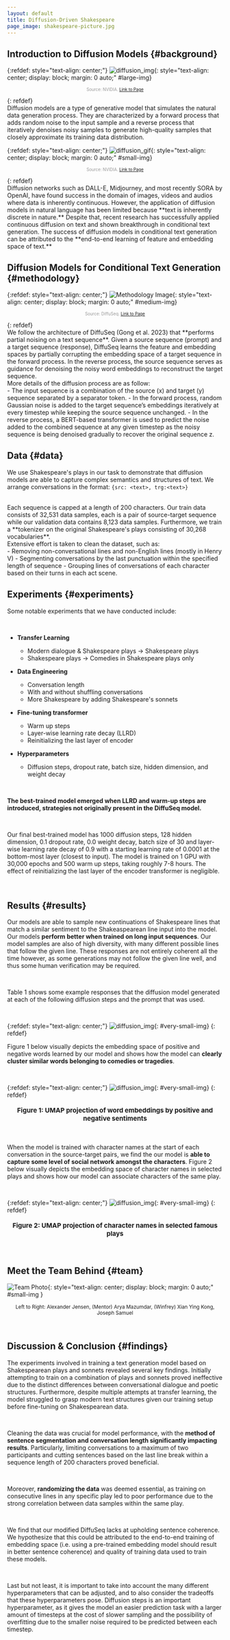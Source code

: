 ```yaml
---
layout: default
title: Diffusion-Driven Shakespeare
page_image: shakespeare-picture.jpg
---
```


## **Introduction to Diffusion Models** {#background}
{:refdef: style="text-align: center;"}
![diffusion_img](/assets/Fixed_Forward_Diffusion_Process.png){: style="text-align: center; display: block; margin: 0 auto;" #large-img}
<p style="font-size: smaller; text-align: center; color: rgb(151, 151, 151);"> <span style="font-size: smaller; color: rgb(151, 151, 151);">Source: NVIDIA. <a href= "https://developer.nvidia.com/blog/improving-diffusion-models-as-an-alternative-to-gans-part-1"> Link to Page</a></span></p>
{: refdef}
<br>
Diffusion models are a type of generative model that simulates the natural data generation process. They are characterized by a forward process that adds random noise to the input sample and a reverse process that iteratively denoises noisy samples to generate high-quality samples that closely approximate its training data distribution.

{:refdef: style="text-align: center;"}
![diffusion_gif](/assets/Diffusion_cropped.gif){: style="text-align: center; display: block; margin: 0 auto;" #small-img}
<p style="font-size: smaller; text-align: center;"><span style="font-size: smaller; color: rgb(151, 151, 151);">Source:  NVIDIA. <a href= "https://developer.nvidia.com/blog/improving-diffusion-models-as-an-alternative-to-gans-part-2/">Link to Page</a></span></p>
{: refdef}
<br>
Diffusion networks such as DALL-E, Midjourney, and most recently SORA by OpenAI, have found success in the domain of images, videos and audios where data is inherently continuous. However, the application of diffusion models in natural language has been limited because **text is inherently discrete in nature.** Despite that, recent research has successfully applied continuous diffusion on text and shown breakthrough in conditional text generation. The success of diffusion models in conditional text generation can be attributed to the **end-to-end learning of feature and embedding space of text.**

<br>

## **Diffusion Models for Conditional Text Generation** {#methodology}
{:refdef: style="text-align: center;"}
![Methodology Image](/assets/diffuseq-process.png){: style="text-align: center; display: block; margin: 0 auto;" #medium-img}
<p style="font-size: smaller; text-align: center;"><span style="font-size: smaller; color: rgb(151, 151, 151);">Source: DiffuSeq. <a href= "https://github.com/Shark-NLP/DiffuSeq/">Link to Page</a></span></p>
{: refdef}
<br>
We follow the architecture of DiffuSeq (Gong et al. 2023) that **performs partial noising on a text sequence**. Given a source sequence (prompt) and a target sequence (response), DiffuSeq learns the feature and embedding spaces by partially corrupting the embedding space of a target sequence in the forward process. In the reverse process, the source sequence serves as guidance for denoising the noisy word embeddings to reconstruct the target sequence.

<br>
More details of the diffusion process are as follow:

<br>
- The input sequence is a combination of the source (x) and target (y) sequence separated by a separator token.
- In the forward process, random Gaussian noise is added to the target sequence’s embeddings iteratively at every timestep while keeping the source sequence unchanged.
- In the reverse process, a BERT-based transformer is used to predict the noise added to the combined sequence at any given timestep as the noisy sequence is being denoised gradually to recover the original sequence z.

<br>

## **Data** {#data}

We use Shakespeare's plays in our task to demonstrate that diffusion models are able to capture complex semantics and structures of text. We arrange conversations in the format: `{src: <text>, trg:<text>}`

<br>
Each sequence is capped at a length of 200 characters. Our train data consists of 32,531 data samples, each is a pair of source-target sequence while our validation data contains 8,123 data samples. Furthermore, we train a **tokenizer on the original Shakespeare's plays consisting of 30,268 vocabularies**.

<br>
Extensive effort is taken to clean the dataset, such as: 

<br>
- Removing non-conversational lines and non-English lines (mostly in Henry V) 
- Segmenting conversations by the last punctuation within the specified length of sequence
- Grouping lines of conversations of each character based on their turns in each act scene. 


<br>

## **Experiments** {#experiments}

Some notable experiments that we have conducted include:

<br>

- **Transfer Learning** 
    - Modern dialogue & Shakespeare plays &rarr; Shakespeare plays
    - Shakespeare plays &rarr; Comedies in Shakespeare plays only

- **Data Engineering**
    - Conversation length
    - With and without shuffling conversations
    - More Shakespeare by adding Shakespeare's sonnets

- **Fine-tuning transformer**
    - Warm up steps
    - Layer-wise learning rate decay (LLRD)
    - Reinitializing the last layer of encoder

- **Hyperparameters**
    - Diffusion steps, dropout rate, batch size, hidden dimension, and weight decay

<br>

**The best-trained model emerged when LLRD and warm-up steps are introduced, strategies not originally present in the DiffuSeq model.**

<br>

Our final best-trained model has 1000 diffusion steps, 128 hidden dimension, 0.1 dropout rate, 0.0 weight decay, batch size of 30 and layer-wise learning rate decay of 0.9 with a starting learning rate of 0.0001 at the bottom-most layer (closest to input). The model is trained on 1 GPU with 30,000 epochs and 500 warm up steps, taking roughly 7-8 hours. The effect of reinitializing the last layer of the encoder transformer is negligible.

<br>

## **Results** {#results}
Our models are able to sample new continuations of Shakespeare lines that match a similar sentiment to the Shakeaspearean line input into the model. Our models **perform better when trained on long input sequences**. Our model samples are also of high diversity, with many different possible lines that follow the given line. These responses are not entirely coherent all the time however, as some generations may not follow the given line well, and thus some human verification may be required.

<br>

Table 1 shows some example responses that the diffusion model generated at each of the
following diffusion steps and the prompt that was used.


<br>

{:refdef: style="text-align: center;"}
![diffusion_img](/assets/model_comparison.JPG){: #very-small-img}
{: refdef}

Figure 1 below visually depicts the embedding space of positive and negative words learned by our model and shows how the model can **clearly cluster similar words belonging to comedies or tragedies**.

<br>

{:refdef: style="text-align: center;"}
![diffusion_img](/assets/tragedies_comedies.png){: #very-small-img}
{: refdef}
<p style="font-size: large; text-align: center;"><strong style="font-size: smaller;">Figure 1: UMAP projection of word embeddings by positive and negative sentiments</strong></p>

<br>

When the model is trained with character names at the start of each conversation in the source-target pairs, we find the our model is **able to capture some level of social network amongst the characters**. Figure 2 below visually depicts the embedding space of character names in selected plays and shows how our model can associate characters of the same play.

<br>

{:refdef: style="text-align: center;"}
![diffusion_img](/assets/social_net.png){: #very-small-img}
{: refdef}
<p style="font-size: large; text-align: center;"><strong style="font-size: smaller;">Figure 2: UMAP projection of character names in selected famous plays</strong></p>


<br>

## **Meet the Team Behind** {#team}

![Team Photo](/assets/team.jpg){: style="text-align: center; display: block; margin: 0 auto;" #small-img }
<p style="font-size: smaller; text-align: center;">Left to Right: Alexander Jensen, (Mentor) Arya Mazumdar, (Winfrey) Xian Ying Kong, Joseph Samuel</p>
<br>

## **Discussion & Conclusion** {#findings}

The experiments involved in training a text generation model based on Shakespearean plays and sonnets revealed several key findings. Initially attempting to train on a combination of plays and sonnets proved ineffective due to the distinct differences between conversational dialogue and poetic structures. Furthermore, despite multiple attempts at transfer learning, the model struggled to grasp modern text structures given our training setup before fine-tuning on Shakespearean data.

<br>

Cleaning the data was crucial for model performance, with the **method of sentence segmentation and conversation length significantly impacting results**. Particularly, limiting conversations to a maximum of two participants and cutting sentences based on the last line break within a sequence length of 200 characters proved beneficial. 

<br>

Moreover, **randomizing the data** was deemed essential, as training on consecutive lines in any specific play led to poor performance due to the strong correlation between data samples within the same play.

<br>

We find that our modified DiffuSeq lacks at upholding sentence coherence. We hypothesize that this could be attributed to the end-to-end training of embedding space (i.e. using a pre-trained embedding model should result in better sentence coherence) and quality of training data used to train these models.

<br> 

Last but not least, it is important to take into account the many different hyperparameters that can be adjusted, and to also consider the tradeoffs that these hyperparameters pose. Diffusion steps is an important hyperparameter, as it gives the model an easier prediction task with a larger amount of timesteps at the cost of slower sampling and the possibility of overfitting due to the smaller noise required to be predicted between each timestep.

<br>
<br>
<br>
